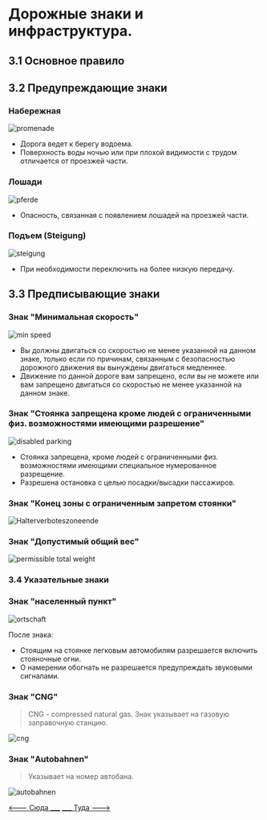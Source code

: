 # Дорожные знаки и инфраструктура.
## 3.1 Основное правило

## 3.2 Предупреждающие знаки
### Набережная
![promenade](/img/sign/promenade.png)
+ Дорога ведет к берегу водоема.
+ Поверхность воды ночью или при плохой видимости с трудом отличается от проезжей части.

### Лошади
![pferde](/img/sign/pferde.png)
+ Опасность, связанная с появлением лошадей на проезжей части.

### Подъем (Steigung)
![steigung](/img/sign/steigung.png)
+ При необходимости переключить на более низкую передачу.

## 3.3 Предписывающие знаки
### Знак "Минимальная скорость"
![min speed](/img/sign/min_speed.png)
+ Вы должны двигаться со скоростью не менее указанной на данном знаке, только если по причинам, связанным с безопасностью дорожного движения вы вынуждены двигаться медленнее.
+ Движение по данной дороге вам запрещено, если вы не можете или вам запрещено двигаться со скоростью не менее указанной на данном знаке.

### Знак "Стоянка запрещена кроме людей с ограниченными физ. возможностями имеющими разрешение"
![disabled parking](/img/sign/disabled_parking.png)
+ Стоянка запрещена, кроме людей с ограниченными физ. возможностями имеющими специальное нумерованное разрещение.
+ Разрешена остановка с целью посадки/высадки пассажиров.

### Знак "Конец зоны с ограниченным запретом стоянки"
![Halterverboteszoneende](/img/sign/ende_halterverbotes.png)

### Знак "Допустимый общий вес"
![permissible total weight](/img/sign/permissible_total_weight.png)

### 3.4 Указательные знаки

### Знак "населенный пункт"
![ortschaft](/img/sign/ortschaft.png)

После знака:
+ Стоящим на стоянке легковым автомобилям разрешается включить стояночные огни.
+ О намерении обогнать не разрешается предупреждать звуковыми сигналами.

### Знак "CNG"
>CNG - compressed natural gas. Знак указывает на газовую заправочную станцию.

![cng](/img/sign/cng.png)

### Знак "Autobahnen"
>Указывает на номер автобана.

![autobahnen](/img/sign/autobahnen.png)

[<--- Сюда ___](/02%20-%20law%20conditions.md)
[___ Туда --->](/04%20-%20road%20infrastructure.md)

